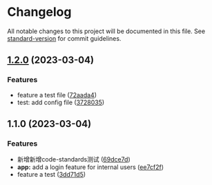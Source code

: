 # Changelog

All notable changes to this project will be documented in this file. See [standard-version](https://github.com/conventional-changelog/standard-version) for commit guidelines.

## [1.2.0](https://github.com/lisanfu/vue-test/compare/v1.1.0...v1.2.0) (2023-03-04)


### Features

* feature a test file ([72aada4](https://github.com/lisanfu/vue-test/commit/72aada4b7f272c3d4fea017edce5921681b111fe))
* test: add config file ([3728035](https://github.com/lisanfu/vue-test/commit/37280352710b9e793aa79051377764f69e7ba205))

## 1.1.0 (2023-03-04)


### Features

* 新增新增code-standards测试 ([69dce7d](https://github.com/lisanfu/vue-test/commit/69dce7d5c56b82338abf68e5b51a4b4d23555ef4))
* **app:** add a login feature for internal users ([ee7cf2f](https://github.com/lisanfu/vue-test/commit/ee7cf2f7615df9dbde70f2119ede6cd414a7e850))
* feature a test ([3dd71d5](https://github.com/lisanfu/vue-test/commit/3dd71d5060c5146c3656787ba0d5f59e25a54490))

